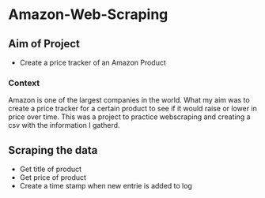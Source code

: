 # Amazon-Web-Scraping

## Aim of Project
* Create a price tracker of an Amazon Product

### Context
Amazon is one of the largest companies in the world. What my aim was to create a price tracker for a certain product to see if it would raise or lower in price over time. This was a project to practice webscraping and creating a csv with the information I gatherd.

## Scraping the data
* Get title of product
* Get price of product
* Create a time stamp when new entrie is added to log

## 
